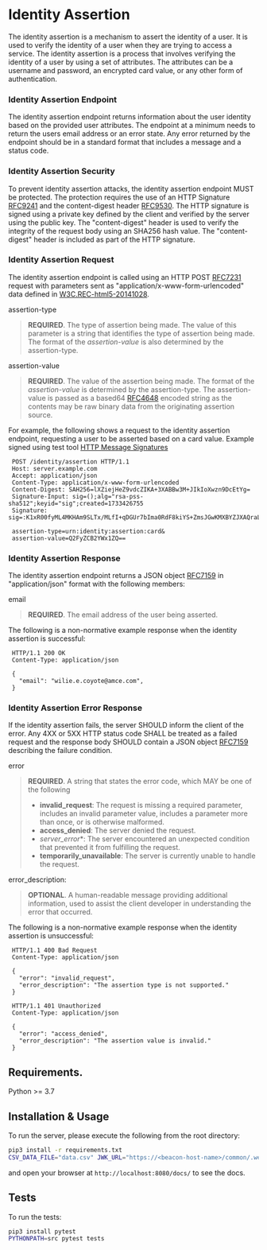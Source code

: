 
# Identity Assertion

The identity assertion is a mechanism to assert the identity of a user. It is used to verify the
identity of a user when they are trying to access a service.  The identity assertion is a process that
involves verifying the identity of a user by using a set of attributes.  The attributes can be a
username and password, an encrypted card value, or any other form of authentication.

### Identity Assertion Endpoint

The identity assertion endpoint returns information about the user identity based on the provided user
attributes.  The endpoint at a minimum needs to return the users email address or an error state.  Any
error returned by the endpoint should be in a standard format that includes a message and a status code.

### Identity Assertion Security

To prevent identity assertion attacks, the identity assertion endpoint MUST be protected.  The protection
requires the use of an HTTP Signature [RFC9241](https://datatracker.ietf.org/doc/rfc9421/) and the
content-digest header [RFC9530](https://datatracker.ietf.org/doc/rfc9530/).  The HTTP signature is
signed using a private key defined by the client and verified by the server using the public key.  The
"content-digest" header is used to verify the integrity of the request body using an SHA256 hash value.
The "content-digest" header is included as part of the HTTP signature.

### Identity Assertion Request

The identity assertion endpoint is called using an HTTP POST [RFC7231](https://datatracker.ietf.org/doc/html/rfc7231)
request with parameters sent as "application/x-www-form-urlencoded" data defined in [W3C.REC-html5-20141028](https://datatracker.ietf.org/doc/html/rfc7662#ref-W3C.REC-html5-20141028).

assertion-type

> **REQUIRED**.  The type of assertion being made.  The value of this parameter is a string that
  identifies the type of assertion being made.  The format of the _assertion-value_ is also determined
  by the assertion-type.

assertion-value

> **REQUIRED**. The value of the assertion being made.  The format of the _assertion-value_ is determined
  by the assertion-type.  The assertion-value is passed as a based64 [RFC4648](https://datatracker.ietf.org/doc/html/rfc4648)
  encoded string as the contents may be raw binary data from the originating assertion source.

For example, the following shows a request to the identity assertion endpoint, requesting a user to be
asserted based on a card value.  Example signed using test tool [HTTP Message Signatures](https://httpsig.org/)

```http
 POST /identity/assertion HTTP/1.1
 Host: server.example.com
 Accept: application/json
 Content-Type: application/x-www-form-urlencoded
 Content-Digest: SAH256=lXZiejHeZ9vdcZIKA+3XABBw3M+JIkIoXwzn9DcEtYg=
 Signature-Input: sig=();alg="rsa-pss-sha512";keyid="sig";created=1733426755
 Signature: sig=:K1xR00fyML4MKHAm9SLTx/MLfI+qDGUr7bIma0RdF8kiYS+ZmsJGwKMXBYZJXAQraL1xlEY6cMp6BioyPpxMzelQFs1IIegZi09tM3CN3Xr4pu1kiJXh1AgfSnQCaG/yfmjhuvgft0V999SS9vxpCDBrVBHYxaDJwGrNj9GaykpDn0XYzM84xlRCfuiuOJusRk3TDacqDW/MIG+GecBBiBiX8d36oNibv3mEmmJ29s/D+n5DxwQs+6WUXaMu27dEPRykydzX3loltlT+kER3dIEpnArtxxH8w/8rCMujS3IF530+ySKJc9VRnhL2zEEkVoUnK6/PxI6MOqRYxmHMog==:

 assertion-type=urn:identity:assertion:card&
 assertion-value=Q2FyZCB2YWx1ZQ==
```

### Identity Assertion Response

The identity assertion endpoint returns a JSON object [RFC7159](https://datatracker.ietf.org/doc/html/rfc7159) in
"application/json" format with the following members:

email

> **REQUIRED**. The email address of the user being asserted.

The following is a non-normative example response when the identity assertion is successful:

```http
 HTTP/1.1 200 OK
 Content-Type: application/json

 {
   "email": "wilie.e.coyote@amce.com",
 }
```

### Identity Assertion Error Response

If the identity assertion fails, the server SHOULD inform the client of the error.   Any 4XX or 5XX HTTP status code SHALL
be treated as a failed request and the response body SHOULD contain a JSON object [RFC7159](https://datatracker.ietf.org/doc/html/rfc7159)
describing the failure condition.

error

> **REQUIRED**. A string that states the error code, which MAY be one of the following
>   * **invalid_request**:  The request is missing a required parameter, includes an  invalid parameter value, includes a
>     parameter more than once, or is otherwise malformed.
>   * **access_denied**:  The server denied the request.
>   * *server_error**: The server encountered an unexpected condition that prevented it from fulfilling the request.
>   * **temporarily_unavailable**: The server is currently unable to handle the request.

error_description:

> **OPTIONAL**. A human-readable message providing additional information, used to assist the client developer in understanding
> the error that occurred.

The following is a non-normative example response when the identity assertion is unsuccessful:

```http
 HTTP/1.1 400 Bad Request
 Content-Type: application/json

 {
   "error": "invalid_request",
   "error_description": "The assertion type is not supported."
 }
```

```http
 HTTP/1.1 401 Unauthorized
 Content-Type: application/json

 {
   "error": "access_denied",
   "error_description": "The assertion value is invalid."
 }
```

## Requirements.

Python >= 3.7

## Installation & Usage

To run the server, please execute the following from the root directory:

```bash
pip3 install -r requirements.txt
CSV_DATA_FILE="data.csv" JWK_URL="https://<beacon-host-name>/common/.well-known/identity-assertions.jwks" PYTHONPATH=src uvicorn main:app --host 0.0.0.0 --port 8080
```

and open your browser at `http://localhost:8080/docs/` to see the docs.

## Tests

To run the tests:

```bash
pip3 install pytest
PYTHONPATH=src pytest tests
```